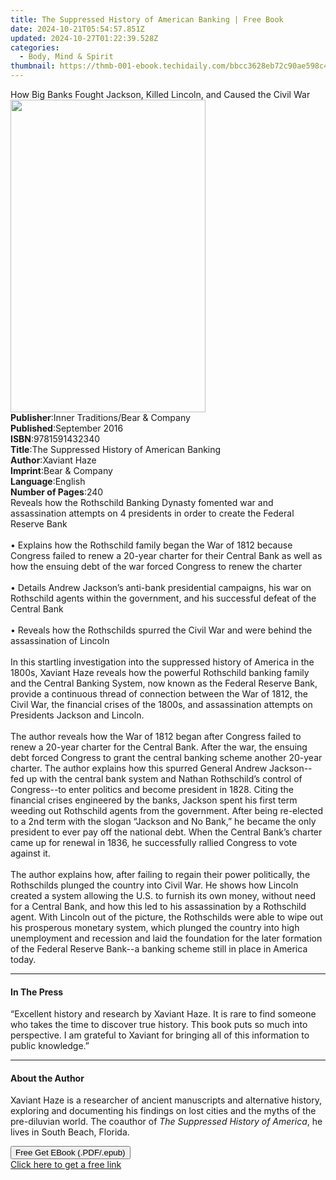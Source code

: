 ```yaml
---
title: The Suppressed History of American Banking | Free Book
date: 2024-10-21T05:54:57.851Z
updated: 2024-10-27T01:22:39.528Z
categories:
  - Body, Mind & Spirit
thumbnail: https://thmb-001-ebook.techidaily.com/bbcc3628eb72c90ae598c43f9354a440e88b975bba2e1dc86b26560a8fcea3b2.jpg
---
```

<main id="book-container">
  <div class="flex flex-col">
    <div class="book-brief flex-1 py-6 px-4 sm:p-6 md:py-10 md:px-8">
      <!-- brief-->
      <div class="book-brief-main">
        How Big Banks Fought Jackson, Killed Lincoln, and Caused the Civil War
      </div>
    </div>
    <div
      class="book-meta-info flex-1 grid gap-4 col-start-1 col-end-3 row-start-1 sm:mb-6 sm:grid-cols-4 lg:gap-6 lg:col-start-2 lg:row-end-6 lg:row-span-6 lg:mb-0"
    >
      <div
        class="book-meta-info-left place-content-center mt-4 p-4 text-sm leading-6 col-start-2 col-span-2 dark:text-slate-400"
      >
        <img
          class="w-full h-500 object-cover rounded-lg sm:h-255 sm:col-span-2 lg:col-span-full"
          src="https://img-001-ebook.techidaily.com/be4f850a13fa0a79cdee3100277c623f19a9272020af54d7316e84450323d330.jpg"
          alt=""
          width="312"
          height="500"
        />
      </div>
      <div
        class="book-meta-info-right mt-2 col-start-1 row-start-2 col-span-3 self-center"
      >
        <!-- meta data  -->
        <div class="flex flex-col px-4 md:px-8">
          <div class="flex-1">
            <strong>Publisher</strong>:<span class="px-2"
              >Inner Traditions/Bear &amp; Company</span
            >
          </div>
          <div class="flex-1">
            <strong>Published</strong>:<span class="px-2">September 2016</span>
          </div>
          <div class="flex-1">
            <strong>ISBN</strong>:<span class="px-2">9781591432340</span>
          </div>
          <div class="flex-1">
            <strong>Title</strong>:<span class="px-2"
              >The Suppressed History of American Banking</span
            >
          </div>
          <div class="flex-1">
            <strong>Author</strong>:<span class="px-2">Xaviant Haze</span>
          </div>
          <div class="flex-1">
            <strong>Imprint</strong>:<span class="px-2"
              >Bear &amp; Company</span
            >
          </div>
          <div class="flex-1">
            <strong>Language</strong>:<span class="px-2">English</span>
          </div>
          <div class="flex-1">
            <strong>Number of Pages</strong>:<span class="px-2">240</span>
          </div>
        </div>
      </div>
    </div>
    <div class="book-description flex-1 py-6 px-4 sm:p-6 md:py-10 md:px-8">
      <div class="book-description-main">
        <div accordion-content="" id="description">
          Reveals how the Rothschild Banking Dynasty fomented war and
          assassination attempts on 4 presidents in order to create the Federal
          Reserve Bank<br /><br />• Explains how the Rothschild family began the
          War of 1812 because Congress failed to renew a 20-year charter for
          their Central Bank as well as how the ensuing debt of the war forced
          Congress to renew the charter<br /><br />• Details Andrew Jackson’s
          anti-bank presidential campaigns, his war on Rothschild agents within
          the government, and his successful defeat of the Central Bank<br /><br />•
          Reveals how the Rothschilds spurred the Civil War and were behind the
          assassination of Lincoln<br /><br />In this startling investigation
          into the suppressed history of America in the 1800s, Xaviant Haze
          reveals how the powerful Rothschild banking family and the Central
          Banking System, now known as the Federal Reserve Bank, provide a
          continuous thread of connection between the War of 1812, the Civil
          War, the financial crises of the 1800s, and assassination attempts on
          Presidents Jackson and Lincoln.<br /><br />The author reveals how the
          War of 1812 began after Congress failed to renew a 20-year charter for
          the Central Bank. After the war, the ensuing debt forced Congress to
          grant the central banking scheme another 20-year charter. The author
          explains how this spurred General Andrew Jackson--fed up with the
          central bank system and Nathan Rothschild’s control of Congress--to
          enter politics and become president in 1828. Citing the financial
          crises engineered by the banks, Jackson spent his first term weeding
          out Rothschild agents from the government. After being re-elected to a
          2nd term with the slogan “Jackson and No Bank,” he became the only
          president to ever pay off the national debt. When the Central Bank’s
          charter came up for renewal in 1836, he successfully rallied Congress
          to vote against it.<br /><br />The author explains how, after failing
          to regain their power politically, the Rothschilds plunged the country
          into Civil War. He shows how Lincoln created a system allowing the
          U.S. to furnish its own money, without need for a Central Bank, and
          how this led to his assassination by a Rothschild agent. With Lincoln
          out of the picture, the Rothschilds were able to wipe out his
          prosperous monetary system, which plunged the country into high
          unemployment and recession and laid the foundation for the later
          formation of the Federal Reserve Bank--a banking scheme still in place
          in America today.
        </div>
        <div class="accordion-fader"></div>
      </div>
    </div>
    <div class="book-excerpts flex-1 py-6 px-4 sm:p-6 md:py-10 md:px-8">
      <!-- excerpts-->
      <div class="book-excerpts-main">
        <hr />
        <h4 class="placeholder placeholder-heading">
          <span>In The Press</span>
        </h4>
        <p>
          “Excellent history and research by Xaviant Haze. It is rare to find
          someone who takes the time to discover true history. This book puts so
          much into perspective. I am grateful to Xaviant for bringing all of
          this information to public knowledge.”
        </p>
      </div>
    </div>
    <div class="book-about-author flex-1 py-6 px-4 sm:p-6 md:py-10 md:px-8">
      <!-- about author-->
      <div class="book-main-author-main">
        <hr />
        <h4 class="placeholder placeholder-heading">
          <span>About the Author</span>
        </h4>
        <p>
          Xaviant Haze is a researcher of ancient manuscripts and alternative
          history, exploring and documenting his findings on lost cities and the
          myths of the pre-diluvian world. The coauthor of
          <i>The Suppressed History of America</i>, he lives in South Beach,
          Florida.
        </p>
      </div>
    </div>
    <div class="book-free-get flex-1 py-6 px-4 sm:p-6 md:py-10 md:px-8">
      <button
        id="btn-free-get"
        class="bg-blue-500 hover:bg-blue-700 text-white font-bold py-2 px-4 rounded"
      >
        Free Get EBook (.PDF/.epub)
      </button>
      <div id="countdown-display" class="px-2 text-lg mt-2"></div>
      <a
        id="free-link"
        class="hidden bg-blue-500 hover:bg-blue-700 text-white font-bold py-2 px-4 rounded"
        href="https://www.ebooks.com/en-us/book/95782339/the-suppressed-history-of-american-banking/xaviant-haze/"
        target="_blank"
        >Click here to get a free link</a
      >
    </div>
    <script>
      let countdownTime = 0;
      let countdownInterval = null;
      document
        .getElementById('btn-free-get')
        .addEventListener('click', startCountdown);
      function startCountdown() {
        countdownTime = new Date().getTime() + 60000 * 3;
        countdownInterval = setInterval(updateCountdown, 1000);
        document.getElementById('btn-free-get').disabled = true;
        document
          .getElementById('btn-free-get')
          .classList.add('bg-gray-500', 'cursor-not-allowed');
      }
      function updateCountdown() {
        let currentTime = new Date().getTime();
        let timeLeft = countdownTime - currentTime;
        let secondsLeft = Math.floor(timeLeft / 1000);
        document.getElementById('countdown-display').innerHTML =
          `Remaining time: ${secondsLeft} seconds.`;
        if (secondsLeft <= 0) {
          clearInterval(countdownInterval);
          document.getElementById('btn-free-get').classList.add('hidden');
          document.getElementById('free-link').classList.remove('hidden');
          document.getElementById('countdown-display').innerHTML = '';
        }
      }
    </script>
  </div>
</main>

<ins class="adsbygoogle"
      style="display:block"
      data-ad-client="ca-pub-7571918770474297"
      data-ad-slot="8358498916"
      data-ad-format="auto"
      data-full-width-responsive="true"></ins>
    
